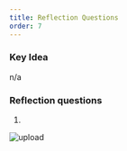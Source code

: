 ```yaml
---
title: Reflection Questions
order: 7
---
```


### Key Idea
n/a

### Reflection questions
1.





![upload](https://github.com/stgeorgeshurstville/bulletin/assets/119166299/148ee660-ee69-46d7-bbc8-139ef05558f8)


